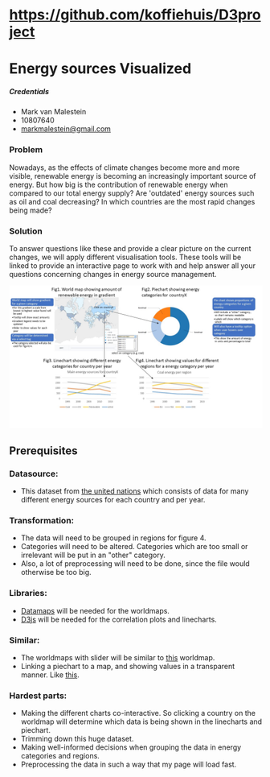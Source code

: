 # https://github.com/koffiehuis/D3project
# Energy sources Visualized
##### Credentials
* Mark van Malestein
* 10807640
* markmalestein@gmail.com

### Problem
Nowadays, as the effects of climate changes become more and more visible, renewable energy is becoming an increasingly important source of energy. But how big is the contribution of renewable energy when compared to our total energy supply? Are 'outdated' energy sources such as oil and coal decreasing? In which countries are the most rapid changes being made?

### Solution
To answer questions like these and provide a clear picture on the current changes, we will apply different visualisation tools. These tools will be linked to provide an interactive page to work with and help answer all your questions concerning changes in energy source management.

![alt text](data/sketchnew.jpg)

## Prerequisites
### Datasource:
* This dataset from [the united nations](https://www.kaggle.com/unitednations/international-energy-statistics) which consists of data for many different energy sources for each country and per year. 

### Transformation:
* The data will need to be grouped in regions for figure 4.
* Categories will need to be altered. Categories which are too small or irrelevant will be put in an "other" category.
* Also, a lot of preprocessing will need to be done, since the file would otherwise be too big.

### Libraries:
* [Datamaps](http://datamaps.github.io/) will be needed for the worldmaps.
* [D3js](https://d3js.org/) will be needed for the correlation plots and linecharts.

### Similar:
* The worldmaps with slider will be similar to [this](https://data.worldbank.org/indicator/SP.POP.TOTL?view=map) worldmap.
* Linking a piechart to a map, and showing values in a transparent manner. Like [this](https://demos.datalabsagency.com/d3/acc-map/).


### Hardest parts:
* Making the different charts co-interactive. So clicking a country on the worldmap will determine which data is being shown in the linecharts and piechart.
* Trimming down this huge dataset.
* Making well-informed decisions when grouping the data in energy categories and regions.
* Preprocessing the data in such a way that my page will load fast.

